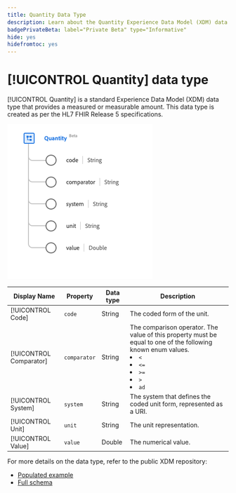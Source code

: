 ```yaml
---
title: Quantity Data Type
description: Learn about the Quantity Experience Data Model (XDM) data type.
badgePrivateBeta: label="Private Beta" type="Informative"
hide: yes
hidefromtoc: yes
---
```

# [!UICONTROL Quantity] data type

[!UICONTROL Quantity] is a standard Experience Data Model (XDM) data type that provides a measured or measurable amount. This data type is created as per the HL7 FHIR Release 5 specifications.

![Quantity data type structure](../../images/data-types/healthcare/quantity.png)

| Display Name | Property | Data type | Description |
| --- | --- | --- | --- |
| [!UICONTROL Code] | `code` | String | The coded form of the unit. |
| [!UICONTROL Comparator] | `comparator` | String | The comparison operator. The value of this property must be equal to one of the following known enum values. <li> `<` </li> <li> `<=` </li> <li> `>=` </li> <li> `>`</li> <li> `ad`</li>  |
| [!UICONTROL System] | `system` | String | The system that defines the coded unit form, represented as a URI. |
| [!UICONTROL Unit] | `unit` | String | The unit representation. |
| [!UICONTROL Value] | `value` | Double | The numerical value. |

For more details on the data type, refer to the public XDM repository:

* [Populated example](https://github.com/adobe/xdm/blob/master/extensions/industry/healthcare/fhir/datatypes/quantity.example.1.json)
* [Full schema](https://github.com/adobe/xdm/blob/master/extensions/industry/healthcare/fhir/datatypes/quantity.schema.json)
